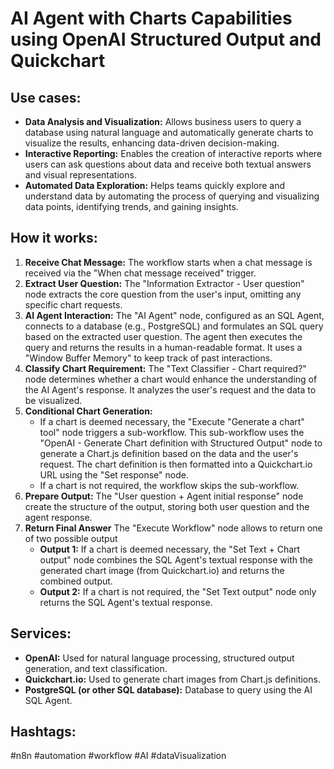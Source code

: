 # AI Agent with Charts Capabilities using OpenAI Structured Output and Quickchart

## Use cases:

- **Data Analysis and Visualization:** Allows business users to query a database using natural language and automatically generate charts to visualize the results, enhancing data-driven decision-making.
- **Interactive Reporting:** Enables the creation of interactive reports where users can ask questions about data and receive both textual answers and visual representations.
- **Automated Data Exploration:** Helps teams quickly explore and understand data by automating the process of querying and visualizing data points, identifying trends, and gaining insights.

## How it works:

1.  **Receive Chat Message:** The workflow starts when a chat message is received via the "When chat message received" trigger.
2.  **Extract User Question:** The "Information Extractor - User question" node extracts the core question from the user's input, omitting any specific chart requests.
3.  **AI Agent Interaction:** The "AI Agent" node, configured as an SQL Agent, connects to a database (e.g., PostgreSQL) and formulates an SQL query based on the extracted user question. The agent then executes the query and returns the results in a human-readable format. It uses a "Window Buffer Memory" to keep track of past interactions.
4.  **Classify Chart Requirement:** The "Text Classifier - Chart required?" node determines whether a chart would enhance the understanding of the AI Agent's response. It analyzes the user's request and the data to be visualized.
5.  **Conditional Chart Generation:**
    -   If a chart is deemed necessary, the "Execute \"Generate a chart\" tool" node triggers a sub-workflow. This sub-workflow uses the "OpenAI - Generate Chart definition with Structured Output" node to generate a Chart.js definition based on the data and the user's request. The chart definition is then formatted into a Quickchart.io URL using the "Set response" node.
    -   If a chart is not required, the workflow skips the sub-workflow.
6.  **Prepare Output:** The "User question + Agent initial response" node create the structure of the output, storing both user question and the agent response.
7.  **Return Final Answer** The "Execute Workflow" node allows to return one of two possible output
    -   **Output 1:** If a chart is deemed necessary, the "Set Text + Chart output" node combines the SQL Agent's textual response with the generated chart image (from Quickchart.io) and returns the combined output.
    -   **Output 2:** If a chart is not required, the "Set Text output" node only returns the SQL Agent's textual response.

## Services:

*   **OpenAI:** Used for natural language processing, structured output generation, and text classification.
*   **Quickchart.io:** Used to generate chart images from Chart.js definitions.
*   **PostgreSQL (or other SQL database):** Database to query using the AI SQL Agent.

## Hashtags:

#n8n #automation #workflow #AI #dataVisualization
